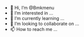 - 👋 Hi, I’m @Bmkmenu
- 👀 I’m interested in ...
- 🌱 I’m currently learning ...
- 💞️ I’m looking to collaborate on ...
- 📫 How to reach me ...

<!---
Bmkmenu/Bmkmenu is a ✨ special ✨ repository because its `README.md` (this file) appears on your GitHub profile.
You can click the Preview link to take a look at your changes.
--->
